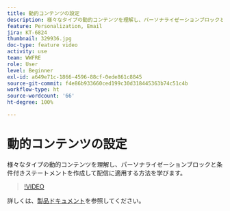 ```yaml
---
title: 動的コンテンツの設定
description: 様々なタイプの動的コンテンツを理解し、パーソナライゼーションブロックと条件付きステートメントを作成して配信に適用する方法を学びます。　
feature: Personalization, Email
jira: KT-6824
thumbnail: 329936.jpg
doc-type: feature video
activity: use
team: WWFRE
role: User
level: Beginner
exl-id: a649e71c-1866-4596-88cf-0ede861c8845
source-git-commit: f4e86b933660ced199c30d318445363b74c51c4b
workflow-type: ht
source-wordcount: '66'
ht-degree: 100%

---
```


# 動的コンテンツの設定

様々なタイプの動的コンテンツを理解し、パーソナライゼーションブロックと条件付きステートメントを作成して配信に適用する方法を学びます。　

>[!VIDEO](https://video.tv.adobe.com/v/329936?quality=12&learn=on)

詳しくは、[製品ドキュメント](https://experienceleague.adobe.com/docs/campaign-classic/using/sending-messages/personalizing-deliveries/conditional-content.html?lang=ja)を参照してください。
